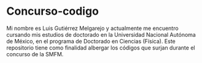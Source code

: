 # Concurso-codigo
Mi nombre es Luis Gutiérrez Melgarejo y actualmente me encuentro cursando mis estudios de doctorado en la Universidad Nacional Autónoma de México, en el programa de Doctorado en Ciencias (Física). Este repositorio tiene como finalidad albergar los códigos que surjan durante el concurso de la SMFM.
